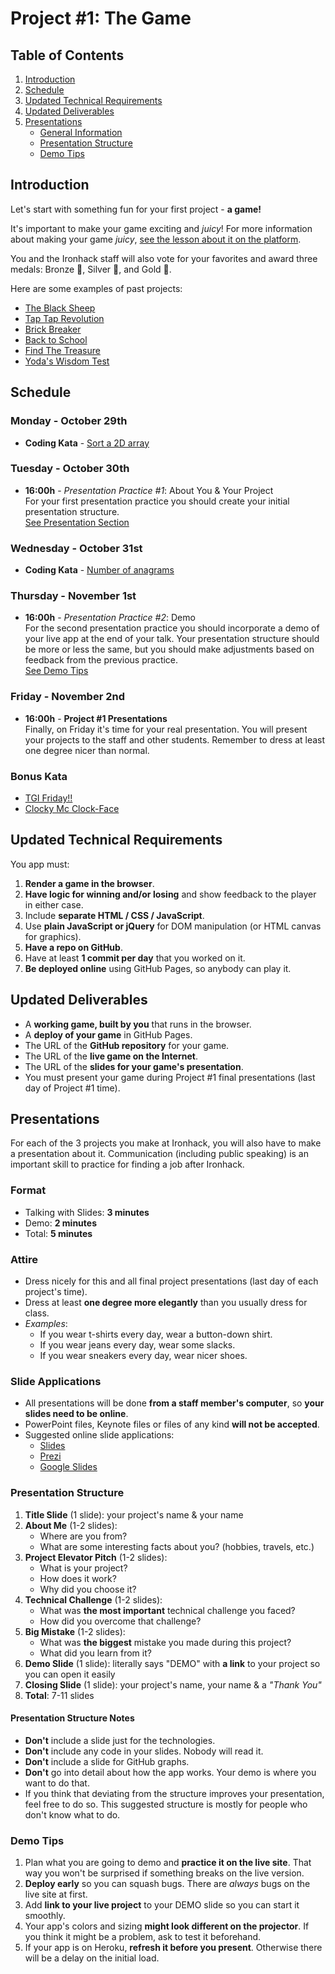# Project #1: The Game

## Table of Contents

1. [Introduction](#introduction)
2. [Schedule](#schedule)
3. [Updated Technical Requirements](#updated-technical-requirements)
4. [Updated Deliverables](#updated-deliverables)
5. [Presentations](#presentations)
   - [General Information](#presentations)
   - [Presentation Structure](#presentation-structure)
   - [Demo Tips](#demo-tips)

## Introduction

Let's start with something fun for your first project - **a game!**

It's important to make your game exciting and _juicy_!
For more information about making your game _juicy_,
[see the lesson about it on the platform](http://learn.ironhack.com/#/learning_unit/4317).

You and the Ironhack staff will also vote for your favorites
and award three medals: Bronze 🥉, Silver 🥈, and Gold 🥇.

Here are some examples of past projects:

- [The Black Sheep](https://constancervse.github.io/first-project/)
- [Tap Tap Revolution](https://abisummers.com/project-one/)
- [Brick Breaker](https://paulabarnou37.github.io/BrickGame-project/)
- [Back to School](https://emmanuellejaldorau.github.io/game-project/)
- [Find The Treasure](https://juliemnrd.github.io/Project1---game/)
- [Yoda's Wisdom Test](https://lucamerzi.github.io/IH_module1_project/)

## Schedule

### Monday - October 29th

- **Coding Kata** - [Sort a 2D array](https://www.codewars.com/kata/sort-a-2d-array)

### Tuesday - October 30th

- **16:00h** - _Presentation Practice #1_: About You & Your Project <br>
  For your first presentation practice
  you should create your initial presentation structure. <br>
  [See Presentation Section](#presentations)

### Wednesday - October 31st

- **Coding Kata** - [Number of anagrams](https://www.codewars.com/kata/number-of-anagrams-in-an-array-of-words)

### Thursday - November 1st

- **16:00h** - _Presentation Practice #2_: Demo <br>
  For the second presentation practice
  you should incorporate a demo of your live app at the end of your talk.
  Your presentation structure should be more or less the same,
  but you should make adjustments based on feedback from the previous practice. <br>
  [See Demo Tips](#demo-tips)

### Friday - November 2nd

- **16:00h** - **Project #1 Presentations** <br>
  Finally, on Friday it's time for your real presentation.
  You will present your projects to the staff and other students.
  Remember to dress at least one degree nicer than normal.

### Bonus Kata

- [TGI Friday!!](https://www.codewars.com/kata/tgi-friday)
- [Clocky Mc Clock-Face](https://www.codewars.com/kata/clocky-mc-clock-face)

## Updated Technical Requirements

You app must:

1. **Render a game in the browser**.
2. **Have logic for winning and/or losing**
   and show feedback to the player in either case.
3. Include **separate HTML / CSS / JavaScript**.
4. Use **plain JavaScript or jQuery** for DOM manipulation
   (or HTML canvas for graphics).
5. **Have a repo on GitHub**.
6. Have at least **1 commit per day** that you worked on it.
7. **Be deployed online** using GitHub Pages, so anybody can play it.

## Updated Deliverables

- A **working game, built by you** that runs in the browser.
- A **deploy of your game** in GitHub Pages.
- The URL of the **GitHub repository** for your game.
- The URL of the **live game on the Internet**.
- The URL of the **slides for your game's presentation**.
- You must present your game during Project #1 final presentations
  (last day of Project #1 time).

## Presentations

For each of the 3 projects you make at Ironhack,
you will also have to make a presentation about it.
Communication (including public speaking) is an important skill to practice
for finding a job after Ironhack.

### Format

- Talking with Slides: **3 minutes**
- Demo: **2 minutes**
- Total: **5 minutes**

### Attire

- Dress nicely for this and all final project presentations
  (last day of each project's time).
- Dress at least **one degree more elegantly** than you usually dress for class.
- _Examples_:
  - If you wear t-shirts every day, wear a button-down shirt.
  - If you wear jeans every day, wear some slacks.
  - If you wear sneakers every day, wear nicer shoes.

### Slide Applications

- All presentations will be done **from a staff member's computer**,
  so **your slides need to be online**.
- PowerPoint files, Keynote files or files of any kind **will not be accepted**.
- Suggested online slide applications:
  - [Slides](https://slides.com/)
  - [Prezi](https://prezi.com/)
  - [Google Slides](https://www.google.com/slides/about/)

### Presentation Structure

1. **Title Slide** (1 slide): your project's name & your name
2. **About Me** (1-2 slides):
   - Where are you from?
   - What are some interesting facts about you? (hobbies, travels, etc.)
3. **Project Elevator Pitch** (1-2 slides):
   - What is your project?
   - How does it work?
   - Why did you choose it?
4. **Technical Challenge** (1-2 slides):
   - What was **the most important** technical challenge you faced?
   - How did you overcome that challenge?
5. **Big Mistake** (1-2 slides):
   - What was **the biggest** mistake you made during this project?
   - What did you learn from it?
6. **Demo Slide** (1 slide): literally says "DEMO"
   with **a link** to your project so you can open it easily
7. **Closing Slide** (1 slide): your project's name, your name & a _"Thank You"_
8. **Total**: 7-11 slides

#### Presentation Structure Notes

- **Don't** include a slide just for the technologies.
- **Don't** include any code in your slides. Nobody will read it.
- **Don't** include a slide for GitHub graphs.
- **Don't** go into detail about how the app works.
  Your demo is where you want to do that.
- If you think that deviating from the structure improves your presentation,
  feel free to do so.
  This suggested structure is mostly for people who don't know what to do.

### Demo Tips

1. Plan what you are going to demo and **practice it on the live site**.
   That way you won't be surprised if something breaks on the live version.
2. **Deploy early** so you can squash bugs.
   There are _always_ bugs on the live site at first.
3. Add **link to your live project** to your DEMO slide
   so you can start it smoothly.
4. Your app's colors and sizing **might look different on the projector**.
   If you think it might be a problem, ask to test it beforehand.
5. If your app is on Heroku, **refresh it before you present**.
   Otherwise there will be a delay on the initial load.

